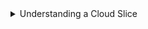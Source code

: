 <details class=info-icon>
<summary title="Select to expand">Understanding a Cloud Slice</summary>

  - Your Challenge Lab is using a cloud slice that reflects a dynamic, constantly evolving cloud environment. A cloud slice is a subset of a cloud platform subscription that has been assigned to a user account which was provisioned for you to use for the duration of this Challenge Lab. It provides temporary access to a subset of resources available in a cloud subscription so that you can learn the concepts without having to configure your own subscription. A cloud slice has restrictions on the types of administrative activities that are allowed. 

- As you complete your Challenge Lab, you may find that the provided guidance is not identical to what you encounter in your cloud slice environment. If you encounter a difference between your cloud slice and the Challenge Lab instructions, please let us know by submitting feedback directly to Challenge Lab Feedback so that we may update the content in as timely a manner as possible.

</details>
